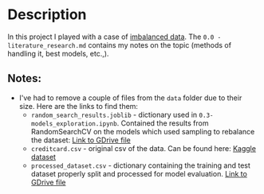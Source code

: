 # Description
In this project I played with a case of [imbalanced data](https://www.kaggle.com/mlg-ulb/creditcardfraud). The `0.0 - literature_research.md` contains my notes on the topic (methods of handling it, best models, etc.,).

## Notes:
* I've had to remove a couple of files from the `data` folder due to their size. Here are the links to find them:
    * `random_search_results.joblib` - dictionary used in `0.3-models_exploration.ipynb`. Contained the results from RandomSearchCV on the models which used sampling to rebalance the dataset: [Link to GDrive file](https://drive.google.com/open?id=1pQYIaV0OEmp4yuFOAmv_x_9ZMBJmIIJ-)
    * `creditcard.csv` - original csv of the data. Can be found here: [Kaggle dataset](https://www.kaggle.com/mlg-ulb/creditcardfraud)
    * `processed_dataset.csv` - dictionary containing the training and test dataset properly split and processed for model evaluation. [Link to GDrive file](https://drive.google.com/file/d/1-oVIbqWWOuxb9-PPKOSjTnrrPSNAnn5H/view?usp=sharing)
